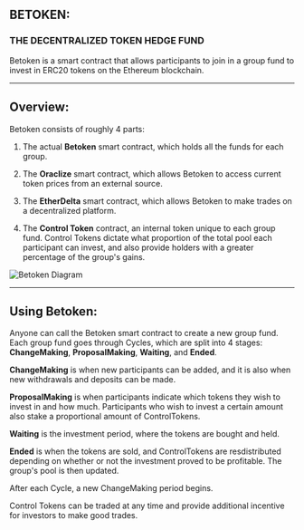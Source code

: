 ## BETOKEN:
### THE DECENTRALIZED TOKEN HEDGE FUND 

Betoken is a smart contract that allows participants to join in a group fund to invest in ERC20 tokens on the Ethereum blockchain. 

 <hr>

## Overview:
Betoken consists of roughly 4 parts:


1) The actual <b>Betoken</b> smart contract, which holds all the funds for each group.


2) The <b>Oraclize</b> smart contract, which allows Betoken to access current token prices from an external source.


3) The <b>EtherDelta</b> smart contract, which allows Betoken to make trades on a decentralized platform.


4) The <b>Control Token</b> contract, an internal token unique to each group fund. Control Tokens dictate what proportion of the total pool each participant can invest, and also provide holders with a greater percentage of the group's gains. 

![Betoken Diagram](https://i.imgur.com/zvuHS9r.png)

<hr>

## Using Betoken:
Anyone can call the Betoken smart contract to create a new group fund. Each group fund goes through Cycles, which are split into 4 stages: <b>ChangeMaking</b>, <b>ProposalMaking</b>, <b>Waiting</b>, and <b>Ended</b>. 

<b>ChangeMaking</b> is when new participants can be added, and it is also when new withdrawals and deposits can be made.

<b>ProposalMaking</b> is when participants indicate which tokens they wish to invest in and how much. Participants who wish to invest a certain amount also stake a proportional amount of ControlTokens.

<b>Waiting</b> is the investment period, where the tokens are bought and held.

<b>Ended</b> is when the tokens are sold, and ControlTokens are resdistributed depending on whether or not the investment proved to be profitable. The group's pool is then updated.

After each Cycle, a new ChangeMaking period begins.

Control Tokens can be traded at any time and provide additional incentive for investors to make good trades. 

